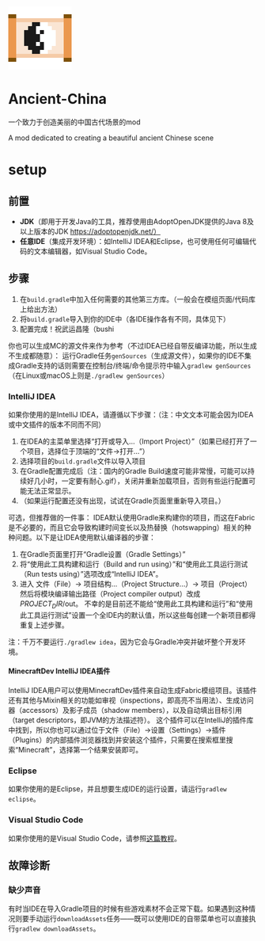 ![Logo](./Logo.png)
# Ancient-China
一个致力于创造美丽的中国古代场景的mod

A mod dedicated to creating a beautiful ancient Chinese scene


# setup
## 前置
* **JDK**（即用于开发Java的工具，推荐使用由AdoptOpenJDK提供的Java 8及以上版本的JDK https://adoptopenjdk.net/）
* **任意IDE**（集成开发环境）：如IntelliJ IDEA和Eclipse，也可使用任何可编辑代码的文本编辑器，如Visual Studio Code。

## 步骤
1. 在`build.gradle`中加入任何需要的其他第三方库。（一般会在模组页面/代码库上给出方法）
2. 将`build.gradle`导入到你的IDE中（各IDE操作各有不同，具体见下）
3. 配置完成！祝武运昌隆（bushi

你也可以生成MC的源文件来作为参考（不过IDEA已经自带反编译功能，所以生成不生成都随意）： 运行Gradle任务`genSources`（生成源文件），如果你的IDE不集成Gradle支持的话则需要在控制台/终端/命令提示符中输入`gradlew genSources`（在Linux或macOS上则是`./gradlew genSources`）

### IntelliJ IDEA
如果你使用的是IntelliJ IDEA，请遵循以下步骤：（注：中文文本可能会因为IDEA或中文插件的版本不同而不同）

1. 在IDEA的主菜单里选择“打开或导入…（Import Project）”（如果已经打开了一个项目，选择位于顶端的“文件→打开…”）
2. 选择项目的`build.gradle`文件以导入项目
3. 在Gradle配置完成后（注：国内的Gradle Build速度可能非常慢，可能可以持续好几小时，一定要有耐心.gif），关闭并重新加载项目，否则有些运行配置可能无法正常显示。
4. （如果运行配置还没有出现，试试在Gradle页面里重新导入项目。）

可选，但推荐做的一件事： IDEA默认使用Gradle来构建你的项目，而这在Fabric是不必要的，而且它会导致构建时间变长以及热替换（hotswapping）相关的种种问题。以下是让IDEA使用默认编译器的步骤：

1. 在Gradle页面里打开“Gradle设置（Gradle Settings）”
2. 将“使用此工具构建和运行（Build and run using）”和“使用此工具运行测试（Run tests using）”选项改成“IntelliJ IDEA”。
3. 进入 文件（File）→ 项目结构…（Project Structure…）→ 项目（Project）然后将模块编译输出路径（Project compiler output）改成$PROJECT_DIR$/out。
不幸的是目前还不能给“使用此工具构建和运行”和“使用此工具运行测试”设置一个全IDE内的默认值，所以这些每创建一个新项目都得重复上述步骤。

注：千万不要运行`./gradlew idea`，因为它会与Gradle冲突并破坏整个开发环境。
#### MinecraftDev IntelliJ IDEA插件
IntelliJ IDEA用户可以使用MinecraftDev插件来自动生成Fabric模组项目。该插件还有其他与Mixin相关的功能如审视（inspections，即高亮不当用法）、生成访问器（accessors）及影子成员（shadow members），以及自动填出目标引用（target descriptors，即JVM的方法描述符）。 这个插件可以在IntelliJ的插件库中找到，所以你也可以通过位于文件（File）→设置（Settings）→插件（Plugins）的内部插件浏览器找到并安装这个插件，只需要在搜索框里搜索“Minecraft”，选择第一个结果安装即可。

### Eclipse
如果你使用的是Eclipse，并且想要生成IDE的运行设置，请运行`gradlew eclipse`。

### Visual Studio Code
如果你使用的是Visual Studio Code，请参照[这篇教程](https://fabricmc.net/wiki/zh_cn:tutorial:vscode_setup "zh_cn:tutorial:vscode_setup")。

## 故障诊断
### 缺少声音
有时当IDE在导入Gradle项目的时候有些游戏素材不会正常下载。如果遇到这种情况则要手动运行`downloadAssets`任务——既可以使用IDE的自带菜单也可以直接执行`gradlew downloadAssets`。